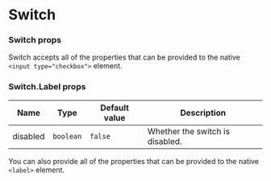 # Switch



### Switch props

Switch accepts all of the properties that can be provided to the native `<input type="checkbox">` element.

### Switch.Label props

| Name     | Type      | Default value | Description                       |
| -------- | --------- | ------------- | --------------------------------- |
| disabled | `boolean` | `false`       | Whether the switch is disabled. |

You can also provide all of the properties that can be provided to the native `<label>` element.

